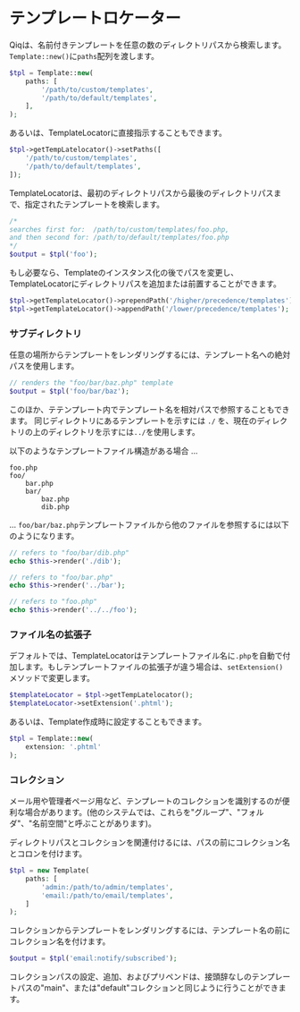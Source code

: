 # テンプレートロケーター

Qiqは、名前付きテンプレートを任意の数のディレクトリパスから検索します。`Template::new()`に`paths`配列を渡します。

```php
$tpl = Template::new(
    paths: [
        '/path/to/custom/templates',
        '/path/to/default/templates',
    ],
);
```

あるいは、TemplateLocatorに直接指示することもできます。

```php
$tpl->getTempLatelocator()->setPaths([
    '/path/to/custom/templates',
    '/path/to/default/templates',
]);
```

TemplateLocatorは、最初のディレクトリパスから最後のディレクトリパスまで、指定されたテンプレートを検索します。

```php
/*
searches first for:  /path/to/custom/templates/foo.php,
and then second for: /path/to/default/templates/foo.php
*/
$output = $tpl('foo');
```

もし必要なら、Templateのインスタンス化の後でパスを変更し、TemplateLocatorにディレクトリパスを追加または前置することができます。

```php
$tpl->getTemplateLocator()->prependPath('/higher/precedence/templates');
$tpl->getTemplateLocator()->appendPath('/lower/precedence/templates');
```

### サブディレクトリ

任意の場所からテンプレートをレンダリングするには、テンプレート名への絶対パスを使用します。

```php
// renders the "foo/bar/baz.php" template
$output = $tpl('foo/bar/baz');
```
このほか、テテンプレート内でテンプレート名を相対パスで参照することもできます。
同じディレクトリにあるテンプレートを示すには `./` を、現在のディレクトリの上のディレクトリを示すには`../`を使用します。

以下のようなテンプレートファイル構造がある場合 ...

```
foo.php
foo/
    bar.php
    bar/
        baz.php
        dib.php
```

... `foo/bar/baz.php`テンプレートファイルから他のファイルを参照するには以下のようになります。

```php
// refers to "foo/bar/dib.php"
echo $this->render('./dib');

// refers to "foo/bar.php"
echo $this->render('../bar');

// refers to "foo.php"
echo $this->render('../../foo');
```


### ファイル名の拡張子

デフォルトでは、TemplateLocatorはテンプレートファイル名に`.php`を自動で付加します。もしテンプレートファイルの拡張子が違う場合は、`setExtension()`メソッドで変更します。

```php
$templateLocator = $tpl->getTempLatelocator();
$templateLocator->setExtension('.phtml');
```

あるいは、Template作成時に設定することもできます。

```php
$tpl = Template::new(
    extension: '.phtml'
);
```

### コレクション

メール用や管理者ページ用など、テンプレートのコレクションを識別するのが便利な場合があります。(他のシステムでは、これらを"グループ"、"フォルダ"、"名前空間"と呼ぶことがあります)。

ディレクトリパスとコレクションを関連付けるには、パスの前にコレクション名とコロンを付けます。

```php
$tpl = new Template(
    paths: [
        'admin:/path/to/admin/templates',
        'email:/path/to/email/templates',
    ]
);
```

コレクションからテンプレートをレンダリングするには、テンプレート名の前にコレクション名を付けます。

```php
$output = $tpl('email:notify/subscribed');
```

コレクションパスの設定、追加、およびプリペンドは、接頭辞なしのテンプレートパスの"main"、または"default"コレクションと同じように行うことができます。
